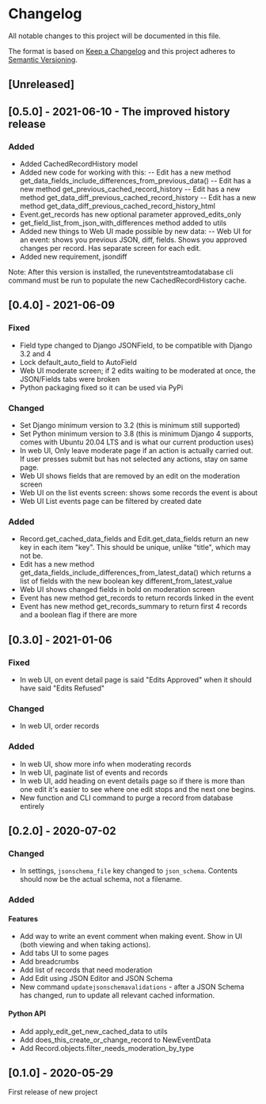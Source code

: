 # Changelog
All notable changes to this project will be documented in this file.

The format is based on [Keep a Changelog](http://keepachangelog.com/en/1.0.0/)
and this project adheres to [Semantic Versioning](http://semver.org/spec/v2.0.0.html).

## [Unreleased]

## [0.5.0] - 2021-06-10 - The improved history release

### Added

- Added CachedRecordHistory model
- Added new code for working with this:
-- Edit has a new method get_data_fields_include_differences_from_previous_data()
-- Edit has a new method get_previous_cached_record_history
-- Edit has a new method get_data_diff_previous_cached_record_history
-- Edit has a new method get_data_diff_previous_cached_record_history_html
- Event.get_records has new optional parameter approved_edits_only
- get_field_list_from_json_with_differences method added to utils
- Added new things to Web UI made possible by new data:
-- Web UI for an event: shows you previous JSON, diff, fields. Shows you approved changes per record. Has separate screen for each edit. 
- Added new requirement, jsondiff


Note: After this version is installed, the runeventstreamtodatabase cli command must be run to populate the new CachedRecordHistory cache.

## [0.4.0] - 2021-06-09

### Fixed

- Field type changed to Django JSONField, to be compatible with Django 3.2 and 4
- Lock default_auto_field to AutoField
- Web UI moderate screen; if 2 edits waiting to be moderated at once, the JSON/Fields tabs were broken
- Python packaging fixed so it can be used via PyPi

### Changed

- Set Django minimum version to 3.2 (this is minimum still supported)
- Set Python minimum version to 3.8 (this is minimum Django 4 supports, comes with Ubuntu 20.04 LTS and is what our current production uses)
- In web UI, Only leave moderate page if an action is actually carried out. 
  If user presses submit but has not selected any actions, stay on same page.
- Web UI shows fields that are removed by an edit on the moderation screen
- Web UI on the list events screen: shows some records the event is about
- Web UI List events page can be filtered by created date

### Added

- Record.get_cached_data_fields and Edit.get_data_fields return an new key in each item "key". This should be unique, unlike "title", which may not be.
- Edit has a new method get_data_fields_include_differences_from_latest_data() which returns a list of fields with the new boolean key different_from_latest_value
- Web UI shows changed fields in bold on moderation screen
- Event has new method get_records to return records linked in the event
- Event has new method get_records_summary to return first 4 records and a boolean flag if there are more

## [0.3.0] - 2021-01-06

### Fixed

- In web UI, on event detail page is said "Edits Approved" when it should have said "Edits Refused"

### Changed

- In web UI, order records

### Added

- In web UI, show more info when moderating records
- In web UI, paginate list of events and records
- In web UI, add heading on event details page so if 
  there is more than one edit it's easier to see where one edit stops and the next one begins.
- New function and CLI command to purge a record from database entirely

## [0.2.0] - 2020-07-02

### Changed

- In settings, `jsonschema_file` key changed to `json_schema`. Contents should now be the actual schema, not a filename.

### Added

#### Features

- Add way to write an event comment when making event. Show in UI (both viewing and when taking actions).
- Add tabs UI to some pages
- Add breadcrumbs
- Add list of records that need moderation
- Add Edit using JSON Editor and JSON Schema
- New command `updatejsonschemavalidations` - after a JSON Schema has changed, run to update all relevant cached information.

#### Python API

- Add apply_edit_get_new_cached_data to utils
- Add does_this_create_or_change_record to NewEventData
- Add Record.objects.filter_needs_moderation_by_type

## [0.1.0] - 2020-05-29

First release of new project
